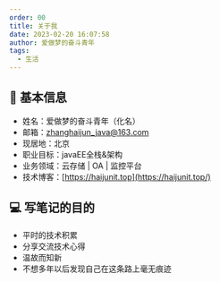 ```yaml
---
order: 00
title: 关于我
date: 2023-02-20 16:07:58
author: 爱做梦的奋斗青年
tags: 
  - 生活
---
```


## 📑 基本信息

- 姓名：爱做梦的奋斗青年（化名）
- 邮箱：[zhanghaijun_java@163.com](mailto:zhanghaijun_java@163.com)
- 现居地：北京
- 职业目标：javaEE全栈&架构
- 业务领域：云存储 | OA | 监控平台
- 技术博客：[https://haijunit.top](https://haijunit.top/)

## 💻 写笔记的目的

- 平时的技术积累
- 分享交流技术心得
- 温故而知新
- 不想多年以后发现自己在这条路上毫无痕迹
